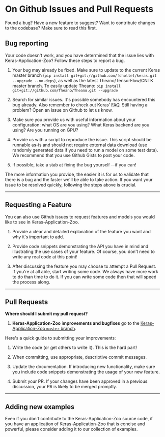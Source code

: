 # On Github Issues and Pull Requests

Found a bug? Have a new feature to suggest? Want to contribute changes to the codebase? Make sure to read this first.

## Bug reporting

Your code doesn't work, and you have determined that the issue lies with Keras-Application-Zoo? Follow these steps to report a bug.

1. Your bug may already be fixed. Make sure to update to the current Keras master branch (``` pip install git+git://github.com/fchollet/keras.git --upgrade --no-deps ```), as well as the latest Theano/TensorFlow/CNTK master branch.
To easily update Theano: `pip install git+git://github.com/Theano/Theano.git --upgrade`

2. Search for similar issues. It's possible somebody has encountered this bug already. Also remember to check out Keras' [FAQ](http://keras.io/faq/). Still having a problem? Open an issue on Github to let us know.

3. Make sure you provide us with useful information about your configuration: what OS are you using? What Keras backend are you using? Are you running on GPU?

4. Provide us with a script to reproduce the issue. This script should be runnable as-is and should not require external data download (use randomly generated data if you need to run a model on some test data). We recommend that you use Github Gists to post your code.

5. If possible, take a stab at fixing the bug yourself --if you can!

The more information you provide, the easier it is for us to validate that there is a bug and the faster we'll be able to take action. If you want your issue to be resolved quickly, following the steps above is crucial.

---

## Requesting a Feature

You can also use Github issues to request features and models you would like to see in Keras-Application-Zoo.

1. Provide a clear and detailed explanation of the feature you want and why it's important to add. 

2. Provide code snippets demonstrating the API you have in mind and illustrating the use cases of your feature. Of course, you don't need to write any real code at this point!

3. After discussing the feature you may choose to attempt a Pull Request. If you're at all able, start writing some code. We always have more work to do than time to do it. If you can write some code then that will speed the process along.


---

## Pull Requests

**Where should I submit my pull request?**

1. **Keras-Application-Zoo improvements and bugfixes** go to the [Keras-Application-Zoo `master` branch](https://github.com/GKalliatakis/Keras-Application-Zoo/tree/master).


Here's a quick guide to submitting your improvements:


1. Write the code (or get others to write it). This is the hard part!

2. When committing, use appropriate, descriptive commit messages.

3. Update the documentation. If introducing new functionality, make sure you include code snippets demonstrating the usage of your new feature.

4. Submit your PR. If your changes have been approved in a previous discussion, your PR is likely to be merged promptly.

---

## Adding new examples

Even if you don't contribute to the Keras-Application-Zoo source code, if you have an application of Keras-Application-Zoo that is concise and powerful, please consider adding it to our collection of examples. 
